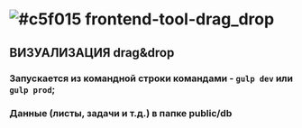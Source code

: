 # ![#c5f015](https://placehold.it/15/c5f015/000000?text='') frontend-tool-drag_drop

## ВИЗУАЛИЗАЦИЯ drag&drop

### Запускается из командной строки командами - `gulp dev` или `gulp prod`;
### Данные (листы, задачи и т.д.) в папке public/db